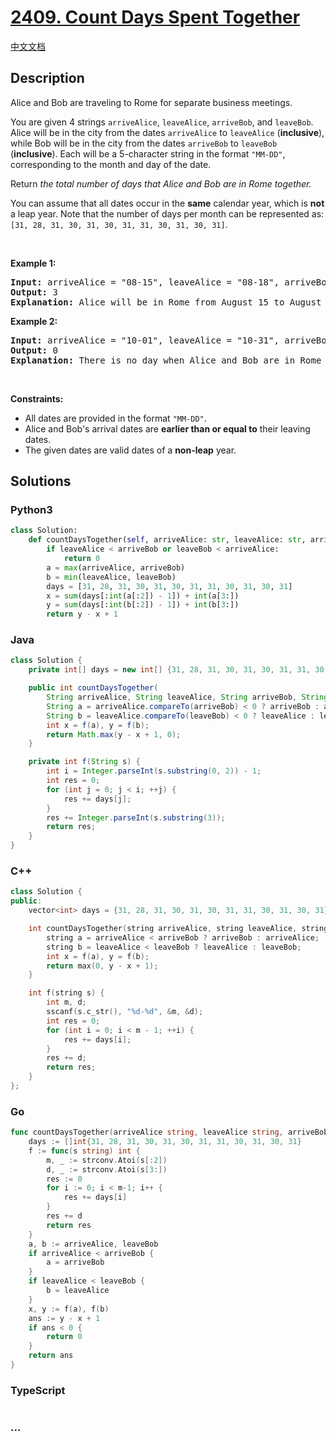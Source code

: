 # [2409. Count Days Spent Together](https://leetcode.com/problems/count-days-spent-together)

[中文文档](/solution/2400-2499/2409.Count%20Days%20Spent%20Together/README.md)

## Description

<p>Alice and Bob are traveling to Rome for separate business meetings.</p>

<p>You are given 4 strings <code>arriveAlice</code>, <code>leaveAlice</code>, <code>arriveBob</code>, and <code>leaveBob</code>. Alice will be in the city from the dates <code>arriveAlice</code> to <code>leaveAlice</code> (<strong>inclusive</strong>), while Bob will be in the city from the dates <code>arriveBob</code> to <code>leaveBob</code> (<strong>inclusive</strong>). Each will be a 5-character string in the format <code>&quot;MM-DD&quot;</code>, corresponding to the month and day of the date.</p>

<p>Return<em> the total number of days that Alice and Bob are in Rome together.</em></p>

<p>You can assume that all dates occur in the <strong>same</strong> calendar year, which is <strong>not</strong> a leap year. Note that the number of days per month can be represented as: <code>[31, 28, 31, 30, 31, 30, 31, 31, 30, 31, 30, 31]</code>.</p>

<p>&nbsp;</p>
<p><strong class="example">Example 1:</strong></p>

<pre>
<strong>Input:</strong> arriveAlice = &quot;08-15&quot;, leaveAlice = &quot;08-18&quot;, arriveBob = &quot;08-16&quot;, leaveBob = &quot;08-19&quot;
<strong>Output:</strong> 3
<strong>Explanation:</strong> Alice will be in Rome from August 15 to August 18. Bob will be in Rome from August 16 to August 19. They are both in Rome together on August 16th, 17th, and 18th, so the answer is 3.
</pre>

<p><strong class="example">Example 2:</strong></p>

<pre>
<strong>Input:</strong> arriveAlice = &quot;10-01&quot;, leaveAlice = &quot;10-31&quot;, arriveBob = &quot;11-01&quot;, leaveBob = &quot;12-31&quot;
<strong>Output:</strong> 0
<strong>Explanation:</strong> There is no day when Alice and Bob are in Rome together, so we return 0.
</pre>

<p>&nbsp;</p>
<p><strong>Constraints:</strong></p>

<ul>
	<li>All dates are provided in the format <code>&quot;MM-DD&quot;</code>.</li>
	<li>Alice and Bob&#39;s arrival dates are <strong>earlier than or equal to</strong> their leaving dates.</li>
	<li>The given dates are valid dates of a <strong>non-leap</strong> year.</li>
</ul>

## Solutions

<!-- tabs:start -->

### **Python3**

```python
class Solution:
    def countDaysTogether(self, arriveAlice: str, leaveAlice: str, arriveBob: str, leaveBob: str) -> int:
        if leaveAlice < arriveBob or leaveBob < arriveAlice:
            return 0
        a = max(arriveAlice, arriveBob)
        b = min(leaveAlice, leaveBob)
        days = [31, 28, 31, 30, 31, 30, 31, 31, 30, 31, 30, 31]
        x = sum(days[:int(a[:2]) - 1]) + int(a[3:])
        y = sum(days[:int(b[:2]) - 1]) + int(b[3:])
        return y - x + 1
```

### **Java**

```java
class Solution {
    private int[] days = new int[] {31, 28, 31, 30, 31, 30, 31, 31, 30, 31, 30, 31};

    public int countDaysTogether(
        String arriveAlice, String leaveAlice, String arriveBob, String leaveBob) {
        String a = arriveAlice.compareTo(arriveBob) < 0 ? arriveBob : arriveAlice;
        String b = leaveAlice.compareTo(leaveBob) < 0 ? leaveAlice : leaveBob;
        int x = f(a), y = f(b);
        return Math.max(y - x + 1, 0);
    }

    private int f(String s) {
        int i = Integer.parseInt(s.substring(0, 2)) - 1;
        int res = 0;
        for (int j = 0; j < i; ++j) {
            res += days[j];
        }
        res += Integer.parseInt(s.substring(3));
        return res;
    }
}
```

### **C++**

```cpp
class Solution {
public:
    vector<int> days = {31, 28, 31, 30, 31, 30, 31, 31, 30, 31, 30, 31};

    int countDaysTogether(string arriveAlice, string leaveAlice, string arriveBob, string leaveBob) {
        string a = arriveAlice < arriveBob ? arriveBob : arriveAlice;
        string b = leaveAlice < leaveBob ? leaveAlice : leaveBob;
        int x = f(a), y = f(b);
        return max(0, y - x + 1);
    }

    int f(string s) {
        int m, d;
        sscanf(s.c_str(), "%d-%d", &m, &d);
        int res = 0;
        for (int i = 0; i < m - 1; ++i) {
            res += days[i];
        }
        res += d;
        return res;
    }
};
```

### **Go**

```go
func countDaysTogether(arriveAlice string, leaveAlice string, arriveBob string, leaveBob string) int {
	days := []int{31, 28, 31, 30, 31, 30, 31, 31, 30, 31, 30, 31}
	f := func(s string) int {
		m, _ := strconv.Atoi(s[:2])
		d, _ := strconv.Atoi(s[3:])
		res := 0
		for i := 0; i < m-1; i++ {
			res += days[i]
		}
		res += d
		return res
	}
	a, b := arriveAlice, leaveBob
	if arriveAlice < arriveBob {
		a = arriveBob
	}
	if leaveAlice < leaveBob {
		b = leaveAlice
	}
	x, y := f(a), f(b)
	ans := y - x + 1
	if ans < 0 {
		return 0
	}
	return ans
}
```

### **TypeScript**

```ts

```

### **...**

```


```

<!-- tabs:end -->
